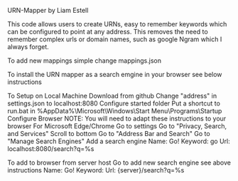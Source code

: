 URN-Mapper by Liam Estell

This code allows users to create URNs, easy to remember keywords which can be configured to point at any address.
This removes the need to remember complex urls or domain names, such as google Ngram which I always forget.

To add new mappings simple change mappings.json

To install the URN mapper as a search emgine in your browser see below instructions

To Setup on Local Machine
    Download from github
    Change "address" in settings.json to localhost:8080
    Configure started folder
        Put a shortcut to run.bat in %AppData%\Microsoft\Windows\Start Menu\Programs\Startup
    Configure Browser
        NOTE: You will need to adapt these instructions to your browser
        For Microsoft Edge/Chrome
            Go to settings
            Go to "Privacy, Search, and Services"
            Scroll to bottom
            Go to "Address Bar and Search"
            Go to "Manage Search Engines"
            Add a search engine
                Name: Go!
                Keyword: go
                Url: localhost:8080/search?q=%s

To add to browser from server host
    Go to add new search engine
        see above instructions
        Name: Go!
        Keyword: 
        Url: {server}/search?q=%s